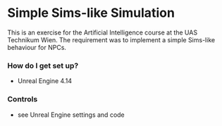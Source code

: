 # Simple Sims-like Simulation #

This is an exercise for the Artificial Intelligence course at the UAS Technikum Wien. The requirement was to implement a simple Sims-like behaviour for NPCs.

### How do I get set up? ###

* Unreal Engine 4.14

### Controls ###

* see Unreal Engine settings and code